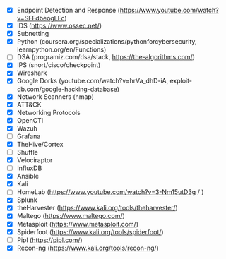 - [x] Endpoint Detection and Response (https://www.youtube.com/watch?v=SFFdbeogLFc)
- [x] IDS (https://www.ossec.net/)
- [x] Subnetting
- [x] Python (coursera.org/specializations/pythonforcybersecurity, learnpython.org/en/Functions)
- [ ] DSA (programiz.com/dsa/stack, https://the-algorithms.com/)
- [x] IPS (snort/cisco/checkpoint)
- [x] Wireshark
- [x] Google Dorks (youtube.com/watch?v=hrVa_dhD-iA, exploit-db.com/google-hacking-database)
- [x] Network Scanners (nmap)
- [x] ATT&CK
- [x] Networking Protocols
- [x] OpenCTI
- [x] Wazuh
- [ ] Grafana
- [x] TheHive/Cortex
- [ ] Shuffle
- [x] Velociraptor
- [ ] InfluxDB
- [x] Ansible
- [x] Kali
- [ ] HomeLab (https://www.youtube.com/watch?v=3-Nm15utD3g / )
- [x] Splunk
- [x] theHarvester (https://www.kali.org/tools/theharvester/)
- [x] Maltego (https://www.maltego.com/)
- [x] Metasploit (https://www.metasploit.com/)
- [x] Spiderfoot (https://www.kali.org/tools/spiderfoot/)
- [ ] Pipl (https://pipl.com/)
- [x] Recon-ng (https://www.kali.org/tools/recon-ng/)